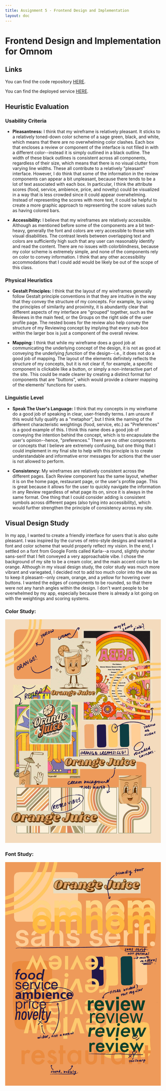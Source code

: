 ```yaml
---
title: Assignment 5 - Frontend Design and Implementation
layout: doc
---
```


# Frontend Design and Implementation for Omnom

## Links

You can find the code repository [HERE](https://github.com/irisxyang/frontend-starter).

You can find the deployed service [HERE](https://frontend-starter-zeta.vercel.app/).

## Heuristic Evaluation

### Usability Criteria

- **Pleasantness:** I think that my wireframe is relatively pleasant. It sticks to a relatively toned-down color scheme of a sage green, black, and white, which means that there are no overwhelming color clashes. Each box that encloses a review or component of the interface is not filled in with a different color--instead it is simply outlined in a black outline. The width of these black outlines is consistent across all components, regardless of their size, which means that there is no visual clutter from varying line widths. These all contribute to a relatively "pleasant" interface. However, I do think that some of the information in the review components can appear a bit unpleasant, because there tends to be a lot of text associated with each box. In particular, I think the attribute scores (food, service, ambience, price, and novelty) could be visualized in a way that is less crowded since it could appear overwhelming. Instead of representing the scores with more text, it could be helpful to create a more graphic approach to representing the score values such as having colored bars.

- **Accessibility:** I believe that my wireframes are relatively accessible. Although as mentioned before some of the components are a bit text-heavy, generally the font and colors are very accessible to those with visual disabilities. The contrast levels between overlapping text and colors are sufficiently high such that any user can reasonably identify and read the content. There are no issues with colorblindness, because my color scheme is extremely simple, and none of the components rely on color to convey information. I think that any other accessibility accommodations that I could add would be likely be out of the scope of this class.

### Physical Heuristics

- **Gestalt Principles:** I think that the layout of my wireframes generally follow Gestalt principle conventions in that they are intuitive in the way that they convey the structure of my concepts. For example, by using the principles of similarity and proximity, it is abundantly clear that different aspects of my interface are "grouped" together, such as the Reviews in the main feed, or the Groups on the right side of the user profile page. The nested boxes for the review also help convey the structure of my Reviewing concept by implying that every sub-box within the larger box is just a component of the overall review.

- **Mapping:** I think that while my wireframe does a good job at communicating the underlying concept of the design, it is not as good at conveying the underlying _function_ of the design--i.e., it does not do a good job of mapping. The layout of the elements definitely reflects the structure of my concepts, but it is not clear if, for example, a specific component is clickable like a button, or simply a non-interactive part of the site. This could be made clearer by creating a distinct format for components that are "buttons", which would provide a clearer mapping of the elements' functions for users.

### Linguistic Level

- **Speak The User's Language:** I think that my concepts in my wireframe do a good job of speaking in clear, user-friendly terms. I am unsure if this would fully qualify as a "metaphor", but I think the naming of the different characteristic weightings (food, service, etc.) as "Preferences" is a good example of this. I think this name does a good job of conveying the intention behind the concept, which is to encapsulate the user's opinion--hence, "preferences." There are no other components or concepts that I believe are extremely confusing, but one thing that I could implement in my final site to help with this principle is to create understandable and informative error messages for actions that the user is not allowed to perform.

- **Consistency:** My wireframes are relatively consistent across the different pages. Each Review component has the same layout, whether it is on the home page, restaurant page, or the user's profile page. This is great because it allows for the user to quickly navigate the information in any Review regardless of what page its on, since it is always in the same format. One thing that I could consider adding is consistent symbols across different pages (also tying into accessibility), which would further strengthen the principle of consistency across my site.

## Visual Design Study

In my app, I wanted to create a friendly interface for users that is also quite pleasant. I was inspired by the curves of retro-style designs and wanted a font and color scheme that would properly reflect my vision. In the end, I settled on a font from Google Fonts called Karla--a round, slightly shorter sans-serif that I felt conveyed a very approachable vibe. I chose the background of my site to be a cream color, and the main accent color to be orange. Although in my visual design study, the color study was much more vibrant and variegated, I decided not to add too much color into the site as to keep it pleasant--only cream, orange, and a yellow for hovering over buttons. I wanted the edges of components to be rounded, so that there were not any harsh angles within the design. I don't want people to be overwhelmed by my app, especially because there is already a lot going on with the weightings and scoring systems.

### Color Study:

<img src="./assignment5/colorstudy.jpg"/>

### Font Study:

<img src="./assignment5/fontstudy.jpg"/>
